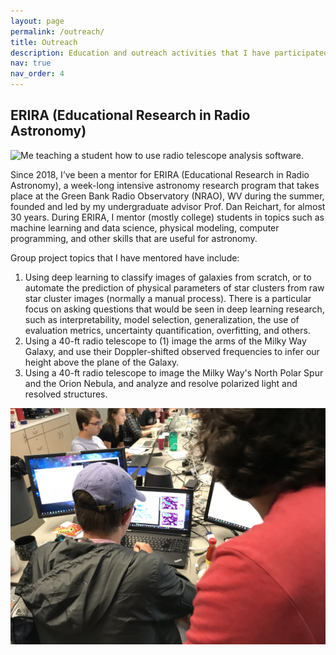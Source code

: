 ```yaml
---
layout: page
permalink: /outreach/
title: Outreach
description: Education and outreach activities that I have participated in.
nav: true
nav_order: 4
---
```


## ERIRA (Educational Research in Radio Astronomy)

<img src="../assets/img/group.JPG" alt="Me teaching a student how to use radio telescope analysis software." width="50%">

Since 2018, I’ve been a mentor for ERIRA (Educational Research in Radio Astronomy), a week-long intensive astronomy research program that takes place at the Green Bank Radio Observatory (NRAO), WV during the summer, founded and led by my undergraduate advisor Prof. Dan Reichart, for almost 30 years. During ERIRA, I mentor (mostly college) students in topics such as machine learning and data science, physical modeling, computer programming, and other skills that are useful for astronomy.

Group project topics that I have mentored have include:

1. Using deep learning to classify images of galaxies from scratch, or to automate the prediction of physical parameters of star clusters from raw star cluster images (normally a manual process). There is a particular focus on asking questions that would be seen in deep learning research, such as interpretability, model selection, generalization, the use of evaluation metrics, uncertainty quantification, overfitting, and others.
2. Using a 40-ft radio telescope to (1) image the arms of the Milky Way Galaxy, and use their Doppler-shifted observed frequencies to infer our height above the plane of the Galaxy.
3. Using a 40-ft radio telescope to image the Milky Way's North Polar Spur and the Orion Nebula, and analyze and resolve polarized light and resolved structures.

![Me teaching a student how to use radio telescope analysis software.](../assets/img/erira_thesetup_2.JPG)